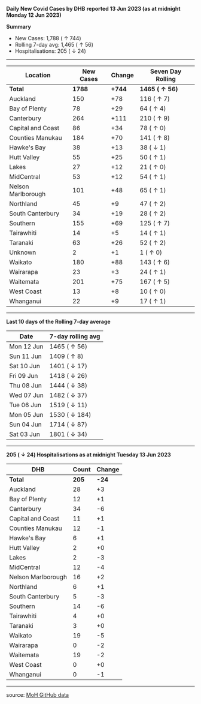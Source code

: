 **Daily New Covid Cases by DHB**
**reported 13 Jun 2023 (as at midnight Monday 12 Jun 2023)**

**Summary**
* New Cases: 1,788 ( ↑ 744)
* Rolling 7-day avg: 1,465 ( ↑ 56)
* Hospitalisations: 205 ( ↓ 24)

---

| Location           | New Cases   | Change   | Seven Day Rolling   |
|--------------------|-------------|----------|---------------------|
| **Total**          | **1788**    | **+744** | **1465 ( ↑ 56)**    |
| Auckland           | 150         | +78      | 116 ( ↑ 7)          |
| Bay of Plenty      | 78          | +29      | 64 ( ↑ 4)           |
| Canterbury         | 264         | +111     | 210 ( ↑ 9)          |
| Capital and Coast  | 86          | +34      | 78 ( ↑ 0)           |
| Counties Manukau   | 184         | +70      | 141 ( ↑ 8)          |
| Hawke's Bay        | 38          | +13      | 38 ( ↓ 1)           |
| Hutt Valley        | 55          | +25      | 50 ( ↑ 1)           |
| Lakes              | 27          | +12      | 21 ( ↑ 0)           |
| MidCentral         | 53          | +12      | 54 ( ↑ 1)           |
| Nelson Marlborough | 101         | +48      | 65 ( ↑ 1)           |
| Northland          | 45          | +9       | 47 ( ↑ 2)           |
| South Canterbury   | 34          | +19      | 28 ( ↑ 2)           |
| Southern           | 155         | +69      | 125 ( ↑ 7)          |
| Tairawhiti         | 14          | +5       | 14 ( ↑ 1)           |
| Taranaki           | 63          | +26      | 52 ( ↑ 2)           |
| Unknown            | 2           | +1       | 1 ( ↑ 0)            |
| Waikato            | 180         | +88      | 143 ( ↑ 6)          |
| Wairarapa          | 23          | +3       | 24 ( ↑ 1)           |
| Waitemata          | 201         | +75      | 167 ( ↑ 5)          |
| West Coast         | 13          | +8       | 10 ( ↑ 0)           |
| Whanganui          | 22          | +9       | 17 ( ↑ 1)           |

---


**Last 10 days of the Rolling 7-day average**

| Date       | 7-day rolling avg   |
|------------|---------------------|
| Mon 12 Jun | 1465 ( ↑ 56)        |
| Sun 11 Jun | 1409 ( ↑ 8)         |
| Sat 10 Jun | 1401 ( ↓ 17)        |
| Fri 09 Jun | 1418 ( ↓ 26)        |
| Thu 08 Jun | 1444 ( ↓ 38)        |
| Wed 07 Jun | 1482 ( ↓ 37)        |
| Tue 06 Jun | 1519 ( ↓ 11)        |
| Mon 05 Jun | 1530 ( ↓ 184)       |
| Sun 04 Jun | 1714 ( ↓ 87)        |
| Sat 03 Jun | 1801 ( ↓ 34)        |

---

**205 ( ↓ 24) Hospitalisations as at midnight Tuesday 13 Jun 2023**

| DHB                | Count   | Change   |
|--------------------|---------|----------|
| **Total**          | **205** | **-24**  |
| Auckland           | 28      | +3       |
| Bay of Plenty      | 12      | +1       |
| Canterbury         | 34      | -6       |
| Capital and Coast  | 11      | +1       |
| Counties Manukau   | 12      | -1       |
| Hawke's Bay        | 6       | +1       |
| Hutt Valley        | 2       | +0       |
| Lakes              | 2       | -3       |
| MidCentral         | 12      | -4       |
| Nelson Marlborough | 16      | +2       |
| Northland          | 6       | +1       |
| South Canterbury   | 5       | -3       |
| Southern           | 14      | -6       |
| Tairawhiti         | 4       | +0       |
| Taranaki           | 3       | +0       |
| Waikato            | 19      | -5       |
| Wairarapa          | 0       | -2       |
| Waitemata          | 19      | -2       |
| West Coast         | 0       | +0       |
| Whanganui          | 0       | -1       |

---
source: [MoH GitHub data](https://github.com/minhealthnz/nz-covid-data)

